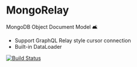 # MongoRelay

MongoDB Object Document Model 🛋️
* Support GraphQL Relay style cursor connection
* Built-in DataLoader

[![Build Status](https://travis-ci.org/hanpama/mongorelay.svg?branch=master)](https://travis-ci.org/hanpama/mongorelay)


